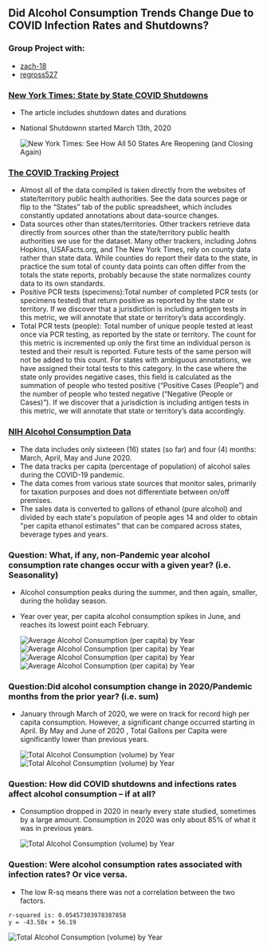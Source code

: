 ## **Did Alcohol Consumption Trends Change Due to COVID Infection Rates and Shutdowns?**

### **Group Project with:**
- [zach-18](https://github.com/zach-18)
- [regross527](https://github.com/regross527)

### **[New York Times: State by State COVID Shutdowns](https://www.nytimes.com/interactive/2020/us/states-reopen-map-coronavirus.html)**
* The article includes shutdown dates and durations
* National Shutdownn started March 13th, 2020

    ![New York Times: See How All 50 States Are Reopening (and Closing Again) ](Images/nytimes_covid_shutdown_map.png)

<!-- #### The COVID Tracking Project -->
### **[The COVID Tracking Project](https://covidtracking.com/data)**
* Almost all of the data compiled is taken directly from the websites of state/territory public health authorities. See the data sources page or flip to the “States” tab of the public spreadsheet, which includes constantly updated annotations about data-source changes.
* Data sources other than states/territories. Other trackers retrieve data directly from sources other than the state/territory public health authorities we use for the dataset. Many other trackers, including Johns Hopkins, USAFacts.org, and The New York Times, rely on county data rather than state data. While counties do report their data to the state, in practice the sum total of county data points can often differ from the totals the state reports, probably because the state normalizes county data to its own standards.
* Positive PCR tests (specimens):Total number of completed PCR tests (or specimens tested) that return positive as reported by the state or territory. If we discover that a jurisdiction is including antigen tests in this metric, we will annotate that state or territory’s data accordingly.
* Total PCR tests (people): Total number of unique people tested at least once via PCR testing, as reported by the state or territory. The count for this metric is incremented up only the first time an individual person is tested and their result is reported. Future tests of the same person will not be added to this count. For states with ambiguous annotations, we have assigned their total tests to this category. In the case where the state only provides negative cases, this field is calculated as the summation of people who tested positive (“Positive Cases (People”) and the number of people who tested negative (“Negative (People or Cases)”). If we discover that a jurisdiction is including antigen tests in this metric, we will annotate that state or territory’s data accordingly.

### **[NIH Alcohol Consumption Data](https://pubs.niaaa.nih.gov/publications/surveillance-covid-19/COVSALES.htm)**

* The data includes only sixteeen (16) states (so far) and four (4) months: March, April, May and June 2020. 
* The data tracks per capita (percentage of population) of alcohol sales during the COVID-19 pandemic.
* The data comes from various state sources that monitor sales, primarily for taxation purposes and does not differentiate between on/off premises. 
* The sales data is converted to gallons of ethanol (pure alcohol) and divided by each state's population of people ages 14 and older to obtain "per capita ethanol estimates" that can be compared across states, beverage types and years. 

### **Question: What, if any, non-Pandemic year alcohol consumption rate changes occur with a given year? (i.e. Seasonality)**
* Alcohol consumption peaks during the summer, and then again, smaller, during the holiday season.
* Year over year, per capita  alcohol consumption spikes in June, and reaches its lowest point each February.

    ![Average Alcohol Consumption (per capita) by Year](Images/vis1season.png)
    ![Average Alcohol Consumption (per capita) by Year](Images/fig1.png)
    ![Average Alcohol Consumption (per capita) by Year](Images/fig2.png)
    ![Average Alcohol Consumption (per capita) by Year](Images/fig3.png)

### **Question:Did alcohol consumption change in 2020/Pandemic months from the prior year? (i.e. sum)**
* January through March of 2020, we were on track for record high per capita consumption.  However, a significant change occurred starting in April.  By May and June of 2020 , Total Gallons per Capita were significantly lower than previous years.

    ![Total Alcohol Consumption (volume) by Year](Images/fig4.png)
    ![Total Alcohol Consumption (volume) by Year](Images/fig5.png)

### **Question: How did COVID shutdowns and infections rates affect alcohol consumption – if at all?**
* Consumption dropped in 2020 in nearly every state studied, sometimes by a large amount. Consumption in 2020 was only about 85% of what it was in previous years.

    ![Total Alcohol Consumption (volume) by Year](Images/fig6.png)
### **Question: Were alcohol consumption rates associated with infection rates? Or vice versa.**
* The low R-sq means there was not a correlation between the two factors.
```
r-squared is: 0.05457303978387858 
y = -43.58x + 56.19
```

![Total Alcohol Consumption (volume) by Year](Images/fig7.png)
 
